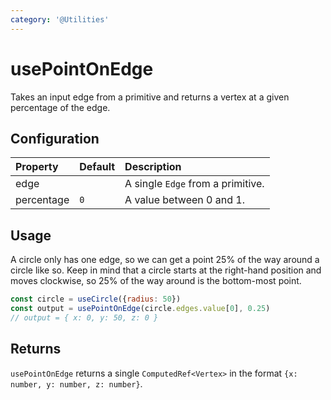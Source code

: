 ```yaml
---
category: '@Utilities'
---
```


# usePointOnEdge

Takes an input edge from a primitive and returns a vertex at a given percentage of the edge.

## Configuration

| Property   | Default | Description                      |
|:-----------|:--------|:---------------------------------|
| edge       |         | A single `Edge` from a primitive. |
| percentage | `0`     | A value between 0 and 1.         |

## Usage

A circle only has one edge, so we can get a point 25% of the way around a circle like so. Keep in mind that a circle starts at the right-hand position and moves clockwise, so 25% of the way around is the bottom-most point.

```js
const circle = useCircle({radius: 50})
const output = usePointOnEdge(circle.edges.value[0], 0.25)
// output = { x: 0, y: 50, z: 0 }
```

## Returns

`usePointOnEdge` returns a single `ComputedRef<Vertex>` in the format `{x: number, y: number, z: number}`.
